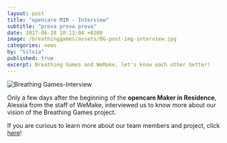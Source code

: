 ```yaml
---
layout: post
title: "opencare MIR - Interview"
subtitle: "prova prova prova"
date: 2017-06-28 10:13:04 +0200
image: /breathinggames/assets/BG-post-img-interview.jpg
categories: news
by: "Silvia"
published: true
excerpt: Breathing Games and WeMake, let's know each other better!
---
```


<img src="https://opencarecc.github.io/breathinggames/assets/BG-post-img-interview.jpg" alt="Breathing Games-Interview">

Only a few days after the beginning of the <b>opencare Maker in Residence</b>, Alessia from the staff of WeMake, interviewed us to know more about our vision of the Breathing Games project.

If you are curious to learn more about our team members and project, click  [here](http://wemake.cc/2017/07/17/wemake-stories-breathing-games-and-their-free-software-project/)!
